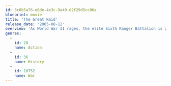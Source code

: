 ```yaml
---
id: 3c6b5a76-e6de-4e3c-9a49-d2f29d5cc86a
blueprint: movie
title: 'The Great Raid'
release_date: '2005-08-12'
overview: 'As World War II rages, the elite Sixth Ranger Battalion is given a mission of heroic proportions: push 30 miles behind enemy lines and liberate over 500 American prisoners of war.'
genres:
  -
    id: 28
    name: Action
  -
    id: 36
    name: History
  -
    id: 10752
    name: War
---
```

